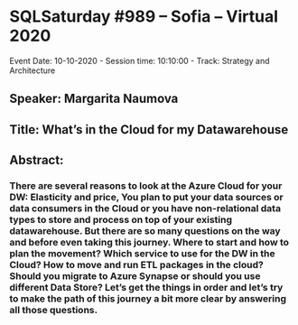 # SQLSaturday #989 – Sofia – Virtual 2020
Event Date: 10-10-2020 - Session time: 10:10:00 - Track: Strategy and Architecture
## Speaker: Margarita Naumova
## Title: What’s in the Cloud for my Datawarehouse
## Abstract:
### There are several reasons to look at the Azure Cloud for your DW: Elasticity and price, You plan to put your data sources or data consumers in the Cloud or you have non-relational data types to store and process on top of your existing datawarehouse. But there are so many questions on the way and before even taking this journey. Where to start and how to plan the movement? Which service to use for the DW in the Cloud? How to move and run ETL packages in the cloud? Should you migrate to Azure Synapse or should you use different Data Store? Let’s get the things in order and let’s try to make the path of this journey a bit more clear by answering all those questions.
